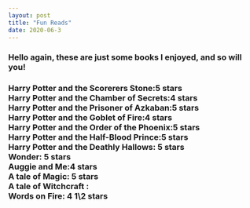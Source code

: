 ```yaml
---
layout: post
title: "Fun Reads"
date: 2020-06-3
---
```

<h3>Hello again, these are just some books
I enjoyed, and so will you!<h3>


<h3>Harry Potter and the Scorerers Stone:5 stars <br>
Harry Potter and the Chamber of Secrets:4 stars <br>
Harry Potter and the Prisoner of Azkaban:5 stars <br>
Harry Potter and the Goblet of Fire:4 stars <br>
Harry Potter and the Order of the Phoenix:5 stars <br>
Harry Potter and the Half-Blood Prince:5 stars <br>
Harry Potter and the Deathly Hallows: 5 stars <br>
Wonder: 5 stars <br>
Auggie and Me:4 stars <br>
A tale of Magic: 5 stars <br>
A tale of Witchcraft :<br>
Words on Fire: 4 1\2 stars <br> <h3>
